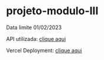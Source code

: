 # projeto-modulo-III

Data limite 01/02/2023

API utilizada: <a href="https://json-server-md3.onrender.com/">clique aqui</a>

Vercel Deployment: <a href="https://projeto-modulo-iii.vercel.app/">clique aqui</a>
